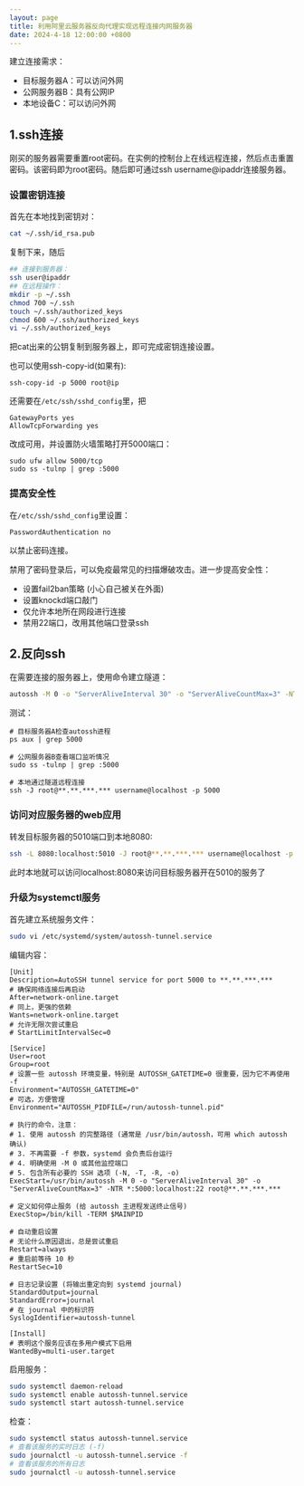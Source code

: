 ```yaml
---
layout: page
title: 利用阿里云服务器反向代理实现远程连接内网服务器
date: 2024-4-18 12:00:00 +0800
---
```


建立连接需求：
- 目标服务器A：可以访问外网
- 公网服务器B：具有公网IP
- 本地设备C：可以访问外网

## 1.ssh连接
刚买的服务器需要重置root密码。在实例的控制台上在线远程连接，然后点击重置密码。该密码即为root密码。随后即可通过ssh username@ipaddr连接服务器。

### 设置密钥连接
首先在本地找到密钥对：
```bash
cat ~/.ssh/id_rsa.pub
```
复制下来，随后
```bash
## 连接到服务器：
ssh user@ipaddr
## 在远程操作：
mkdir -p ~/.ssh
chmod 700 ~/.ssh
touch ~/.ssh/authorized_keys
chmod 600 ~/.ssh/authorized_keys
vi ~/.ssh/authorized_keys
```
把cat出来的公钥复制到服务器上，即可完成密钥连接设置。

也可以使用ssh-copy-id(如果有):
```
ssh-copy-id -p 5000 root@ip
```
还需要在`/etc/ssh/sshd_config`里，把
```
GatewayPorts yes
AllowTcpForwarding yes
```
改成可用，并设置防火墙策略打开5000端口：
```
sudo ufw allow 5000/tcp
sudo ss -tulnp | grep :5000
```
### 提高安全性
在`/etc/ssh/sshd_config`里设置：
```
PasswordAuthentication no
```
以禁止密码连接。

禁用了密码登录后，可以免疫最常见的扫描爆破攻击。进一步提高安全性：
- 设置fail2ban策略 (小心自己被关在外面)
- 设置knockd端口敲门
- 仅允许本地所在网段进行连接
- 禁用22端口，改用其他端口登录ssh

## 2.反向ssh
在需要连接的服务器上，使用命令建立隧道：
```bash
autossh -M 0 -o "ServerAliveInterval 30" -o "ServerAliveCountMax=3" -NTR *:5000:localhost:22 root@**.**.***.***
```
测试：
```
# 目标服务器A检查autossh进程
ps aux | grep 5000

# 公网服务器B查看端口监听情况
sudo ss -tulnp | grep :5000

# 本地通过隧道远程连接
ssh -J root@**.**.***.*** username@localhost -p 5000
```

### 访问对应服务器的web应用
转发目标服务器的5010端口到本地8080:
```bash
ssh -L 8080:localhost:5010 -J root@**.**.***.*** username@localhost -p 5000
```
此时本地就可以访问localhost:8080来访问目标服务器开在5010的服务了

### 升级为systemctl服务
首先建立系统服务文件：
```bash
sudo vi /etc/systemd/system/autossh-tunnel.service
```
编辑内容：
```
[Unit]
Description=AutoSSH tunnel service for port 5000 to **.**.***.***
# 确保网络连接后再启动
After=network-online.target 
# 同上，更强的依赖
Wants=network-online.target 
# 允许无限次尝试重启
# StartLimitIntervalSec=0 

[Service]
User=root
Group=root
# 设置一些 autossh 环境变量，特别是 AUTOSSH_GATETIME=0 很重要，因为它不再使用 -f
Environment="AUTOSSH_GATETIME=0"
# 可选，方便管理
Environment="AUTOSSH_PIDFILE=/run/autossh-tunnel.pid" 

# 执行的命令，注意：
# 1. 使用 autossh 的完整路径 (通常是 /usr/bin/autossh，可用 which autossh 确认)
# 3. 不再需要 -f 参数，systemd 会负责后台运行
# 4. 明确使用 -M 0 或其他监控端口
# 5. 包含所有必要的 SSH 选项 (-N, -T, -R, -o)
ExecStart=/usr/bin/autossh -M 0 -o "ServerAliveInterval 30" -o "ServerAliveCountMax=3" -NTR *:5000:localhost:22 root@**.**.***.***

# 定义如何停止服务 (给 autossh 主进程发送终止信号)
ExecStop=/bin/kill -TERM $MAINPID

# 自动重启设置
# 无论什么原因退出，总是尝试重启
Restart=always      
# 重启前等待 10 秒
RestartSec=10       

# 日志记录设置 (将输出重定向到 systemd journal)
StandardOutput=journal
StandardError=journal
# 在 journal 中的标识符
SyslogIdentifier=autossh-tunnel 

[Install]
# 表明这个服务应该在多用户模式下启用
WantedBy=multi-user.target 
```
启用服务：
```bash
sudo systemctl daemon-reload
sudo systemctl enable autossh-tunnel.service
sudo systemctl start autossh-tunnel.service
```
检查：
```bash
sudo systemctl status autossh-tunnel.service
# 查看该服务的实时日志 (-f)
sudo journalctl -u autossh-tunnel.service -f
# 查看该服务的所有日志
sudo journalctl -u autossh-tunnel.service
```



